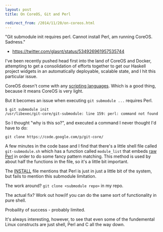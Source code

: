 ```yaml
---
layout: post
title: On CoreOS, Git and Perl

redirect_from: /2014/11/20/on-coreos.html
---
```



"Git submodule init requires perl. Cannot install Perl, am running CoreOS. Sadness."
 - https://twitter.com/glasnt/status/534926961957535744


I've been recently pushed head first into the land of CoreOS and Docker, attempting to get a consolidation of efforts together to get our Haskell project widgets in an automatically deployable, scalable state, and I hit this particular issue. 

CoreOS doesn't come with any [scripting languages](https://github.com/coreos/coreos-vagrant/issues/38#issuecomment-34584614). Which is a good thing, because it means CoreOS is very light. 

But it becomes an issue when executing `git submodule ...` requires Perl.

    $ git submodule init
    /usr/libexec/git-core/git-submodule: line 159: perl: command not found

So I thought "why is this so?", and executed a command I never thought I'd have to do: 

    git clone https://code.google.com/p/git-core/

A few minutes in the code base and I find that there's a little shell file called `git-submodule.sh` which has a function called `module_list` that embeds [raw Perl](https://code.google.com/p/git-core/source/browse/git-submodule.sh#159) in order to do some fancy pattern matching. This method is used by about half the functions in the file, so it's a little bit important. 

The [INSTALL](https://code.google.com/p/git-core/source/browse/INSTALL#102) file mentions that Perl is just in just a little bit of the system, but fails to mention this submodule limitation. 

The work around? `git clone <submodule repo>` in my repo. 

The actual fix? Work out how/if you can do the same sort of functionality in pure shell. 

Probaility of success - probably limited. 

It's always interesting, however, to see that even some of the fundemental Linux constructs are just shell, Perl and C all the way down. 


